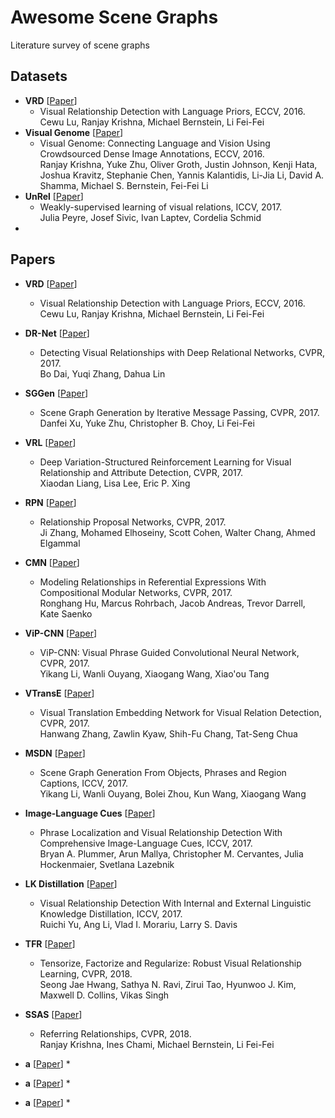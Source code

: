 # Awesome Scene Graphs

Literature survey of scene graphs

## Datasets

* **VRD** [[Paper](https://arxiv.org/pdf/1608.00187.pdf)]
  * Visual Relationship Detection with Language Priors, ECCV, 2016.  
    Cewu Lu, Ranjay Krishna, Michael Bernstein, Li Fei-Fei
* **Visual Genome** [[Paper](https://arxiv.org/pdf/1602.07332.pdf)]
  * Visual Genome: Connecting Language and Vision Using Crowdsourced Dense Image Annotations, ECCV, 2016.  
    Ranjay Krishna, Yuke Zhu, Oliver Groth, Justin Johnson, Kenji Hata, Joshua Kravitz, Stephanie Chen, Yannis Kalantidis, Li-Jia Li, David A. Shamma, Michael S. Bernstein, Fei-Fei Li
* **UnRel** [[Paper](http://openaccess.thecvf.com/content_ICCV_2017/papers/Peyre_Weakly-Supervised_Learning_of_ICCV_2017_paper.pdf)]
  * Weakly-supervised learning of visual relations, ICCV, 2017.  
    Julia Peyre, Josef Sivic, Ivan Laptev, Cordelia Schmid
* 

## Papers

* **VRD** [[Paper](https://arxiv.org/pdf/1608.00187.pdf)]
  * Visual Relationship Detection with Language Priors, ECCV, 2016.  
    Cewu Lu, Ranjay Krishna, Michael Bernstein, Li Fei-Fei
* **DR-Net** [[Paper](https://arxiv.org/pdf/1704.03114.pdf)]
  * Detecting Visual Relationships with Deep Relational Networks, CVPR, 2017.  
    Bo Dai, Yuqi Zhang, Dahua Lin
* **SGGen** [[Paper](https://arxiv.org/pdf/1701.02426.pdf)]
  * Scene Graph Generation by Iterative Message Passing, CVPR, 2017.  
    Danfei Xu, Yuke Zhu, Christopher B. Choy, Li Fei-Fei
* **VRL** [[Paper](https://arxiv.org/pdf/1703.03054.pdf)]
  * Deep Variation-Structured Reinforcement Learning for Visual Relationship and Attribute Detection, CVPR, 2017.  
    Xiaodan Liang, Lisa Lee, Eric P. Xing
* **RPN** [[Paper](http://openaccess.thecvf.com/content_cvpr_2017/html/Zhang_Relationship_Proposal_Networks_CVPR_2017_paper.html)]
  * Relationship Proposal Networks, CVPR, 2017.  
    Ji Zhang, Mohamed Elhoseiny, Scott Cohen, Walter Chang, Ahmed Elgammal
* **CMN** [[Paper](http://openaccess.thecvf.com/content_cvpr_2017/html/Hu_Modeling_Relationships_in_CVPR_2017_paper.html)]
  * Modeling Relationships in Referential Expressions With Compositional Modular Networks, CVPR, 2017.  
    Ronghang Hu, Marcus Rohrbach, Jacob Andreas, Trevor Darrell, Kate Saenko
* **ViP-CNN** [[Paper](https://arxiv.org/abs/1702.07191)]
  * ViP-CNN: Visual Phrase Guided Convolutional Neural Network, CVPR, 2017.  
    Yikang Li, Wanli Ouyang, Xiaogang Wang, Xiao'ou Tang
* **VTransE** [[Paper](https://arxiv.org/abs/1702.08319)]
  * Visual Translation Embedding Network for Visual Relation Detection, CVPR, 2017.  
    Hanwang Zhang, Zawlin Kyaw, Shih-Fu Chang, Tat-Seng Chua
* **MSDN** [[Paper](http://openaccess.thecvf.com/content_iccv_2017/html/Li_Scene_Graph_Generation_ICCV_2017_paper.html)]
  * Scene Graph Generation From Objects, Phrases and Region Captions, ICCV, 2017.  
    Yikang Li, Wanli Ouyang, Bolei Zhou, Kun Wang, Xiaogang Wang
* **Image-Language Cues** [[Paper](http://openaccess.thecvf.com/content_ICCV_2017/papers/Plummer_Phrase_Localization_and_ICCV_2017_paper.pdf)]
  * Phrase Localization and Visual Relationship Detection With Comprehensive Image-Language Cues, ICCV, 2017.  
    Bryan A. Plummer, Arun Mallya, Christopher M. Cervantes, Julia Hockenmaier, Svetlana Lazebnik
* **LK Distillation** [[Paper](http://openaccess.thecvf.com/content_ICCV_2017/papers/Yu_Visual_Relationship_Detection_ICCV_2017_paper.pdf)]
  * Visual Relationship Detection With Internal and External Linguistic Knowledge Distillation, ICCV, 2017.  
    Ruichi Yu, Ang Li, Vlad I. Morariu, Larry S. Davis
* **TFR** [[Paper](http://openaccess.thecvf.com/content_cvpr_2018/papers/Hwang_Tensorize_Factorize_and_CVPR_2018_paper.pdf)]
  * Tensorize, Factorize and Regularize: Robust Visual Relationship Learning, CVPR, 2018.    
    Seong Jae Hwang, Sathya N. Ravi, Zirui Tao, Hyunwoo J. Kim, Maxwell D. Collins, Vikas Singh
* **SSAS** [[Paper]()]
  * Referring Relationships, CVPR, 2018.  
    Ranjay Krishna, Ines Chami, Michael Bernstein, Li Fei-Fei
* **a** [[Paper]()]
  *   
    

* **a** [[Paper]()]
  *   
    

* **a** [[Paper]()]
  *   
    
